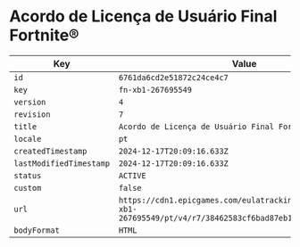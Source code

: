 # Acordo de Licença de Usuário Final Fortnite®

| Key | Value |
| --- | ----- |
| `id` | `6761da6cd2e51872c24ce4c7` |
| `key` | `fn-xb1-267695549` |
| `version` | `4` |
| `revision` | `7` |
| `title` | `Acordo de Licença de Usuário Final Fortnite®` |
| `locale` | `pt` |
| `createdTimestamp` | `2024-12-17T20:09:16.633Z` |
| `lastModifiedTimestamp` | `2024-12-17T20:09:16.633Z` |
| `status` | `ACTIVE` |
| `custom` | `false` |
| `url` | `https://cdn1.epicgames.com/eulatracking-download/fn-xb1-267695549/pt/v4/r7/38462583cf6bad87eb14de37a5c749b8.pdf` |
| `bodyFormat` | `HTML` |
